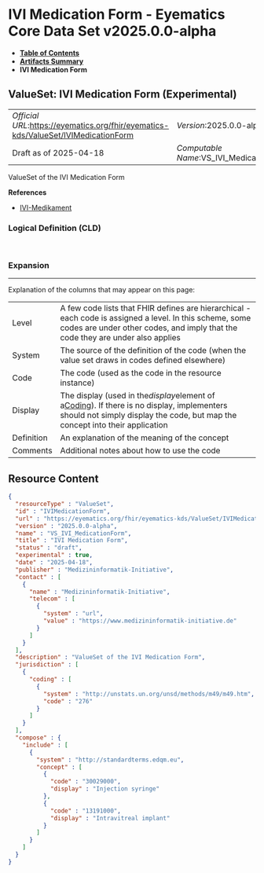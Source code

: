 # IVI Medication Form - Eyematics Core Data Set v2025.0.0-alpha

* [**Table of Contents**](toc.md)
* [**Artifacts Summary**](artifacts.md)
* **IVI Medication Form**

## ValueSet: IVI Medication Form (Experimental) 

| | |
| :--- | :--- |
| *Official URL*:https://eyematics.org/fhir/eyematics-kds/ValueSet/IVIMedicationForm | *Version*:2025.0.0-alpha |
| Draft as of 2025-04-18 | *Computable Name*:VS_IVI_MedicationForm |

 
ValueSet of the IVI Medication Form 

 **References** 

* [IVI-Medikament](StructureDefinition-mii-eyematics-ivom-medication.md)

### Logical Definition (CLD)

 

### Expansion

-------

 Explanation of the columns that may appear on this page: 

| | |
| :--- | :--- |
| Level | A few code lists that FHIR defines are hierarchical - each code is assigned a level. In this scheme, some codes are under other codes, and imply that the code they are under also applies |
| System | The source of the definition of the code (when the value set draws in codes defined elsewhere) |
| Code | The code (used as the code in the resource instance) |
| Display | The display (used in the*display*element of a[Coding](http://hl7.org/fhir/R4/datatypes.html#Coding)). If there is no display, implementers should not simply display the code, but map the concept into their application |
| Definition | An explanation of the meaning of the concept |
| Comments | Additional notes about how to use the code |



## Resource Content

```json
{
  "resourceType" : "ValueSet",
  "id" : "IVIMedicationForm",
  "url" : "https://eyematics.org/fhir/eyematics-kds/ValueSet/IVIMedicationForm",
  "version" : "2025.0.0-alpha",
  "name" : "VS_IVI_MedicationForm",
  "title" : "IVI Medication Form",
  "status" : "draft",
  "experimental" : true,
  "date" : "2025-04-18",
  "publisher" : "Medizininformatik-Initiative",
  "contact" : [
    {
      "name" : "Medizininformatik-Initiative",
      "telecom" : [
        {
          "system" : "url",
          "value" : "https://www.medizininformatik-initiative.de"
        }
      ]
    }
  ],
  "description" : "ValueSet of the IVI Medication Form",
  "jurisdiction" : [
    {
      "coding" : [
        {
          "system" : "http://unstats.un.org/unsd/methods/m49/m49.htm",
          "code" : "276"
        }
      ]
    }
  ],
  "compose" : {
    "include" : [
      {
        "system" : "http://standardterms.edqm.eu",
        "concept" : [
          {
            "code" : "30029000",
            "display" : "Injection syringe"
          },
          {
            "code" : "13191000",
            "display" : "Intravitreal implant"
          }
        ]
      }
    ]
  }
}

```
